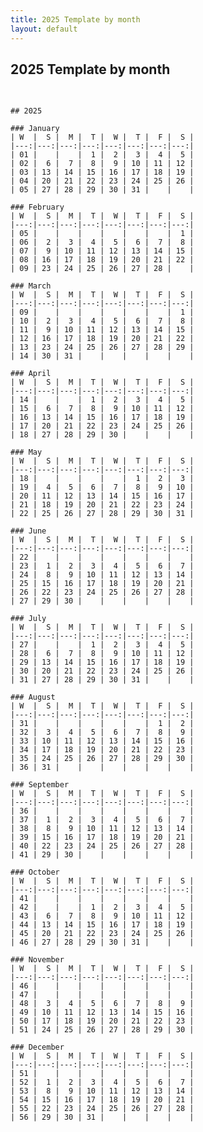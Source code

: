 ```yaml
---
title: 2025 Template by month
layout: default
---
```


## 2025 Template by month

<pre>
  <code>

## 2025

### January
| W  |  S |  M |  T |  W |  T |  F |  S |
|---:|---:|---:|---:|---:|---:|---:|---:|
| 01 |    |    |  1 |  2 |  3 |  4 |  5 |
| 02 |  6 |  7 |  8 |  9 | 10 | 11 | 12 |
| 03 | 13 | 14 | 15 | 16 | 17 | 18 | 19 |
| 04 | 20 | 21 | 22 | 23 | 24 | 25 | 26 |
| 05 | 27 | 28 | 29 | 30 | 31 |    |    |

### February
| W  |  S |  M |  T |  W |  T |  F |  S |
|---:|---:|---:|---:|---:|---:|---:|---:|
| 05 |    |    |    |    |    |    |  1 |
| 06 |  2 |  3 |  4 |  5 |  6 |  7 |  8 |
| 07 |  9 | 10 | 11 | 12 | 13 | 14 | 15 |
| 08 | 16 | 17 | 18 | 19 | 20 | 21 | 22 |
| 09 | 23 | 24 | 25 | 26 | 27 | 28 |    |

### March
| W  |  S |  M |  T |  W |  T |  F |  S |
|---:|---:|---:|---:|---:|---:|---:|---:|
| 09 |    |    |    |    |    |    |  1 |
| 10 |  2 |  3 |  4 |  5 |  6 |  7 |  8 |
| 11 |  9 | 10 | 11 | 12 | 13 | 14 | 15 |
| 12 | 16 | 17 | 18 | 19 | 20 | 21 | 22 |
| 13 | 23 | 24 | 25 | 26 | 27 | 28 | 29 |
| 14 | 30 | 31 |    |    |    |    |    |

### April
| W  |  S |  M |  T |  W |  T |  F |  S |
|---:|---:|---:|---:|---:|---:|---:|---:|
| 14 |    |    |  1 |  2 |  3 |  4 |  5 |
| 15 |  6 |  7 |  8 |  9 | 10 | 11 | 12 |
| 16 | 13 | 14 | 15 | 16 | 17 | 18 | 19 |
| 17 | 20 | 21 | 22 | 23 | 24 | 25 | 26 |
| 18 | 27 | 28 | 29 | 30 |    |    |    |

### May
| W  |  S |  M |  T |  W |  T |  F |  S |
|---:|---:|---:|---:|---:|---:|---:|---:|
| 18 |    |    |    |    |  1 |  2 |  3 |
| 19 |  4 |  5 |  6 |  7 |  8 |  9 | 10 |
| 20 | 11 | 12 | 13 | 14 | 15 | 16 | 17 |
| 21 | 18 | 19 | 20 | 21 | 22 | 23 | 24 |
| 22 | 25 | 26 | 27 | 28 | 29 | 30 | 31 |

### June
| W  |  S |  M |  T |  W |  T |  F |  S |
|---:|---:|---:|---:|---:|---:|---:|---:|
| 22 |    |    |    |    |    |    |    |
| 23 |  1 |  2 |  3 |  4 |  5 |  6 |  7 |
| 24 |  8 |  9 | 10 | 11 | 12 | 13 | 14 |
| 25 | 15 | 16 | 17 | 18 | 19 | 20 | 21 |
| 26 | 22 | 23 | 24 | 25 | 26 | 27 | 28 |
| 27 | 29 | 30 |    |    |    |    |    |

### July
| W  |  S |  M |  T |  W |  T |  F |  S |
|---:|---:|---:|---:|---:|---:|---:|---:|
| 27 |    |    |  1 |  2 |  3 |  4 |  5 |
| 28 |  6 |  7 |  8 |  9 | 10 | 11 | 12 |
| 29 | 13 | 14 | 15 | 16 | 17 | 18 | 19 |
| 30 | 20 | 21 | 22 | 23 | 24 | 25 | 26 |
| 31 | 27 | 28 | 29 | 30 | 31 |    |    |

### August
| W  |  S |  M |  T |  W |  T |  F |  S |
|---:|---:|---:|---:|---:|---:|---:|---:|
| 31 |    |    |    |    |    |  1 |  2 |
| 32 |  3 |  4 |  5 |  6 |  7 |  8 |  9 |
| 33 | 10 | 11 | 12 | 13 | 14 | 15 | 16 |
| 34 | 17 | 18 | 19 | 20 | 21 | 22 | 23 |
| 35 | 24 | 25 | 26 | 27 | 28 | 29 | 30 |
| 36 | 31 |    |    |    |    |    |    |

### September
| W  |  S |  M |  T |  W |  T |  F |  S |
|---:|---:|---:|---:|---:|---:|---:|---:|
| 36 |    |    |    |    |    |    |    |
| 37 |  1 |  2 |  3 |  4 |  5 |  6 |  7 |
| 38 |  8 |  9 | 10 | 11 | 12 | 13 | 14 |
| 39 | 15 | 16 | 17 | 18 | 19 | 20 | 21 |
| 40 | 22 | 23 | 24 | 25 | 26 | 27 | 28 |
| 41 | 29 | 30 |    |    |    |    |    |

### October
| W  |  S |  M |  T |  W |  T |  F |  S |
|---:|---:|---:|---:|---:|---:|---:|---:|
| 41 |    |    |    |    |    |    |    |
| 42 |    |    |  1 |  2 |  3 |  4 |  5 |
| 43 |  6 |  7 |  8 |  9 | 10 | 11 | 12 |
| 44 | 13 | 14 | 15 | 16 | 17 | 18 | 19 |
| 45 | 20 | 21 | 22 | 23 | 24 | 25 | 26 |
| 46 | 27 | 28 | 29 | 30 | 31 |    |    |

### November
| W  |  S |  M |  T |  W |  T |  F |  S |
|---:|---:|---:|---:|---:|---:|---:|---:|
| 46 |    |    |    |    |    |    |    |
| 47 |    |    |    |    |    |    |    |
| 48 |  3 |  4 |  5 |  6 |  7 |  8 |  9 |
| 49 | 10 | 11 | 12 | 13 | 14 | 15 | 16 |
| 50 | 17 | 18 | 19 | 20 | 21 | 22 | 23 |
| 51 | 24 | 25 | 26 | 27 | 28 | 29 | 30 |

### December
| W  |  S |  M |  T |  W |  T |  F |  S |
|---:|---:|---:|---:|---:|---:|---:|---:|
| 51 |    |    |    |    |    |    |    |
| 52 |  1 |  2 |  3 |  4 |  5 |  6 |  7 |
| 53 |  8 |  9 | 10 | 11 | 12 | 13 | 14 |
| 54 | 15 | 16 | 17 | 18 | 19 | 20 | 21 |
| 55 | 22 | 23 | 24 | 25 | 26 | 27 | 28 |
| 56 | 29 | 30 | 31 |    |    |    |    |
    
  </code>
</pre>
